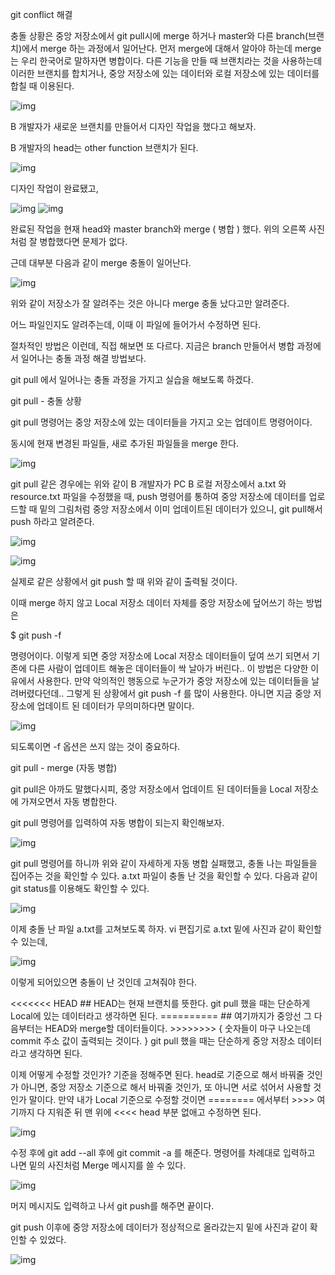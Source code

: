 git conflict 해결



충돌 상황은 중앙 저장소에서 git pull시에 merge 하거나 master와 다른 branch(브랜치)에서 merge 하는 과정에서 일어난다. 먼저 merge에 대해서 알아야 하는데 merge는 우리 한국어로 말하자면 병합이다. 다른 기능을 만들 때 브랜치라는 것을 사용하는데 이러한 브랜치를 합치거나, 중앙 저장소에 있는 데이터와 로컬 저장소에 있는 데이터를 합칠 때 이용된다.



![img](https://mblogthumb-phinf.pstatic.net/MjAxOTA3MDFfMjky/MDAxNTYxOTI2NDI3MTU3.PKSXIN0YciiPO4NEfYwRZ70BGhk-MqnhcHBHpm9yo0Mg.ahJOtRc1KtRH4MYWa05vvJlmJYla85qdYvKYmaB9gZ0g.PNG.asdf2017/image.png?type=w800)

B 개발자가 새로운 브랜치를 만들어서 디자인 작업을 했다고 해보자.

B 개발자의 head는 other function 브랜치가 된다.

![img](https://mblogthumb-phinf.pstatic.net/MjAxOTA3MDFfMTUz/MDAxNTYxOTI2NDcyMTU0.rMuOW9gpAncjWylEBjaVO4HiiZ2Rm7ESHHiiLAAYW6og.kFlXxoGvab9Z43bvRtAbp72zO6OTVX3g99w_ulDPvI8g.PNG.asdf2017/image.png?type=w800)

디자인 작업이 완료됐고,

![img](https://mblogthumb-phinf.pstatic.net/MjAxOTA3MDFfMTc0/MDAxNTYxOTI2NTYxNTI0.Nx4AETCh2OeEWj1NzIvHzk7ovr5a_s59deCErbHJphYg.HEcuzcKMb530VE4YOxg5eurESrT8mNlmZhXNq2TiGFog.PNG.asdf2017/image.png?type=w800) ![img](https://mblogthumb-phinf.pstatic.net/MjAxOTA3MDFfMTUz/MDAxNTYxOTI2NjAyMzEx.CTeMGpnomfP12aurzkddjRQ8BuyzN0XwflEa91NP6v8g.S7aiC1oeFLICVrA1vHCcSWH8uhBF8V0LWdxI0d6Mt8cg.PNG.asdf2017/image.png?type=w800)

완료된 작업을 현재 head와 master branch와 merge ( 병합 ) 했다. 위의 오른쪽 사진처럼 잘 병합했다면 문제가 없다.

근데 대부분 다음과 같이 merge 충돌이 일어난다.

![img](https://mblogthumb-phinf.pstatic.net/MjAxOTA3MDFfMjQx/MDAxNTYxOTI2OTM1ODM1.SyYZ4QXGu6ZD8yIKtzJra6KVTRQkpFMFnN016420o1Yg.tieYLOIiIV2Y49yNyjwRcHL9vbK2ibjwU5ZlicCUAW8g.PNG.asdf2017/image.png?type=w800)

위와 같이 저장소가 잘 알려주는 것은 아니다 merge 충돌 났다고만 알려준다. 

어느 파일인지도 알려주는데, 이때 이 파일에 들어가서 수정하면 된다.



절차적인 방법은 이런데, 직접 해보면 또 다르다. 지금은 branch 만들어서 병합 과정에서 일어나는 충돌 과정 해결 방법보다.

git pull 에서 일어나는 충돌 과정을 가지고 실습을 해보도록 하겠다.



git pull - 충돌 상황

git pull 명령어는 중앙 저장소에 있는 데이터들을 가지고 오는 업데이트 명령어이다. 

동시에 현재 변경된 파일들, 새로 추가된 파일들을 merge 한다. 

![img](https://mblogthumb-phinf.pstatic.net/MjAxOTA3MDFfMTY1/MDAxNTYxOTI4NTcyODIy.dugE_4cjVvmg9wq1PbtC-a8jPWKpgtLo1zxUwejn-5kg.EkWDibPjKM6ubWyLuaDSky_aXhuBbiAh40owBjX1pFcg.PNG.asdf2017/image.png?type=w800)

git pull 같은 경우에는 위와 같이 B 개발자가 PC B 로컬 저장소에서 a.txt 와 resource.txt 파일을 수정했을 때, push 명령어를 통하여 중앙 저장소에 데이터를 업로드할 때 밑의 그림처럼 중앙 저장소에서 이미 업데이트된 데이터가 있으니, git pull해서 push 하라고 알려준다.

![img](https://mblogthumb-phinf.pstatic.net/MjAxOTA3MDFfODgg/MDAxNTYxOTI4NzgzMzA0.7q4xkFVJTtjUcnWJkzJIP4G9J2YOajI_I7NcsTdhAUkg.eV7bFWVDhl4ysYYCKDYJH7K_3RC4k0Mcglfy8gCviQAg.PNG.asdf2017/image.png?type=w800)

![img](https://mblogthumb-phinf.pstatic.net/MjAxOTA3MDFfOTUg/MDAxNTYxOTI5MTA1NjEz.pr_tLBqvs5EYDZ8dY2g4lZeluvWh_QXEG8Z7BlYHPpYg.h-kGnEI_h9PmaLOwLoEKoyAqoRFNvEIJaLzx4DWM8eEg.PNG.asdf2017/image.png?type=w800)

실제로 같은 상황에서 git push 할 때 위와 같이 출력될 것이다.

이때 merge 하지 않고 Local 저장소 데이터 자체를 중앙 저장소에 덮어쓰기 하는 방법은

$ git push -f

명령어이다. 이렇게 되면 중앙 저장소에 Local 저장소 데이터들이 덮여 쓰기 되면서 기존에 다른 사람이 업데이트 해놓은 데이터들이 싹 날아가 버린다.. 이 방법은 다양한 이유에서 사용한다. 만약 악의적인 행동으로 누군가가 중앙 저장소에 있는 데이터들을 날려버렸다던데.. 그렇게 된 상황에서 git push -f 를 많이 사용한다. 아니면 지금 중앙 저장소에 업데이트 된 데이터가 무의미하다면 말이다.

![img](https://mblogthumb-phinf.pstatic.net/MjAxOTA3MDFfMjE5/MDAxNTYxOTI5NDA2MjA0.NZ9nmgehMQf2uKFeDl4fMGZWw2zhQjbzj-cZujWqQWkg.quxFcAQCtBpdNz_OVlaYVdOEHB1gPcr5pDHtNUDCrNkg.PNG.asdf2017/image.png?type=w800)

되도록이면 -f 옵션은 쓰지 않는 것이 중요하다.



git pull - merge (자동 병합)

git pull은 아까도 말했다시피, 중앙 저장소에서 업데이트 된 데이터들을 Local 저장소에 가져오면서 자동 병합한다.

git pull 명령어를 입력하여 자동 병합이 되는지 확인해보자.

![img](https://mblogthumb-phinf.pstatic.net/MjAxOTA3MDFfNzcg/MDAxNTYxOTI5NzAxMTI1.hD_3WcuFNakAX9n0MnsIIhMPp00RU_nRZDgKVMI28-sg.xlodfSuAwz5ygB82Lm_MZTGGAY5AJuvjUH0NpcFo36Ig.PNG.asdf2017/image.png?type=w800)

git pull 명령어를 하니까 위와 같이 자세하게 자동 병합 실패했고, 충돌 나는 파일들을 집어주는 것을 확인할 수 있다. a.txt 파일이 충돌 난 것을 확인할 수 있다. 다음과 같이 git status를 이용해도 확인할 수 있다.

![img](https://mblogthumb-phinf.pstatic.net/MjAxOTA3MDFfMjg0/MDAxNTYxOTI5ODIzNDM2.SS4yRCO1HGDBv9Wn27Wg9fHlyi9VFPqj8hdke-rYaKMg.80BlURzL9s38PqE5jjcwhz6K6buIv3fwcnIRl5D4r5Ug.PNG.asdf2017/image.png?type=w800)

이제 충돌 난 파일 a.txt를 고쳐보도록 하자. vi 편집기로 a.txt 밑에 사진과 같이 확인할 수 있는데,

![img](https://mblogthumb-phinf.pstatic.net/MjAxOTA3MDFfMTc0/MDAxNTYxOTI5OTI0OTI5.CxhGXMn-Oho5vXmDiqAeIgcVGRoBruww3bCpzdaPUfQg.O10cW_np0XC20vt5cNNeqx_FrBn3mCiXL2QiiUmvEKAg.PNG.asdf2017/image.png?type=w800)

이렇게 되어있으면 충돌이 난 것인데 고쳐줘야 한다.

<<<<<<< HEAD  ## HEAD는 현재 브랜치를 뜻한다. git pull 했을 때는 단순하게 Local에 있는 데이터라고 생각하면 된다. ========== ## 여기까지가 중앙선 그 다음부터는 HEAD와 merge할 데이터들이다. >>>>>>>> { 숫자들이 마구 나오는데 commit 주소 값이 출력되는 것이다. } git pull 했을 때는 단순하게 중앙 저장소 데이터라고 생각하면 된다.

이제 어떻게 수정할 것인가? 기준을 정해주면 된다. head로 기준으로 해서 바꿔줄 것인가 아니면, 중앙 저장소 기준으로 해서 바꿔줄 것인가, 또 아니면 서로 섞어서 사용할 것인가 말이다. 만약 내가 Local 기준으로 수정할 것이면 ======== 에서부터 >>>> 여기까지 다 지워준 뒤 맨 위에 <<<< head 부분 없애고 수정하면 된다.

![img](https://mblogthumb-phinf.pstatic.net/MjAxOTA3MDFfNjQg/MDAxNTYxOTMwMzExMjc5.ruzPXJefHJQrN8pgrSAjLr73RfY8a_oQ0NE0a3jOpSEg.kcFy0TIPZWpmIBoFerKvqLf7mb0iSXDdTHwoTPZFy78g.PNG.asdf2017/image.png?type=w800)

수정 후에 git add --all 후에 git commit -a 를 해준다. 명령어를 차례대로 입력하고 나면 밑의 사진처럼 Merge 메시지를 쓸 수 있다.

![img](https://mblogthumb-phinf.pstatic.net/MjAxOTA3MDFfMjE4/MDAxNTYxOTMwNDM3NDUy.v62WOee_V_iHQGjKhDdO-h-K8tHoCbyO3u9oW5ia4tQg.RJ9CFAdyrLgnqjkm_almQFw-CSJ5purjIQIn68FleN8g.PNG.asdf2017/image.png?type=w800)

머지 메시지도 입력하고 나서 git push를 해주면 끝이다. 

git push 이후에 중앙 저장소에 데이터가 정상적으로 올라갔는지 밑에 사진과 같이 확인할 수 있었다.

![img](https://mblogthumb-phinf.pstatic.net/MjAxOTA3MDFfMTk1/MDAxNTYxOTMwODMxNTc5.7Xq4v0op8qiH9bJH7yNVvfTH9NNZYu5J_tA7-0ZheQEg.OHzpxdOwx2lTkCVX-S9AYxUGLbHnEkPbJiZHN3tODVog.PNG.asdf2017/image.png?type=w800)